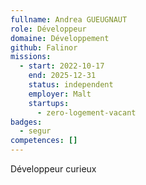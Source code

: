 ```yaml
---
fullname: Andrea GUEUGNAUT
role: Développeur
domaine: Développement
github: Falinor
missions:
  - start: 2022-10-17
    end: 2025-12-31
    status: independent
    employer: Malt
    startups:
      - zero-logement-vacant
badges:
  - segur
competences: []
---
```

Développeur curieux
